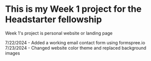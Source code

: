 # This is my Week 1 project for the Headstarter fellowship
Week 1's project is personal website or landing page

7/22/2024 - Added a working email contact form using formspree.io
7/23/2024 - Changed website color theme and replaced background images